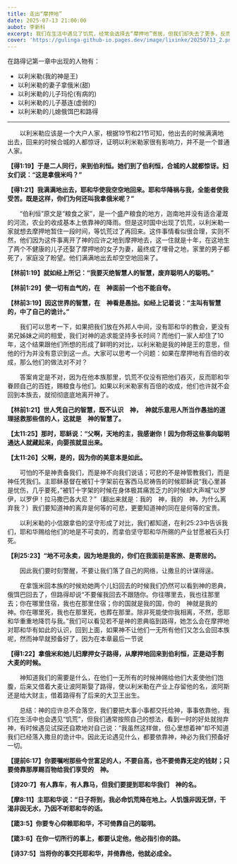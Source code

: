```yaml
---
title: 走出“摩押地”
date: 2025-07-13 21:00:00
aubot: 李新科
excerpt: 我们在生活中遇见了饥荒，经常会选择去“摩押地”寄居，但我们却失去了更多，反而当我们回转时，神接纳我们，赐给我们更多。
cover: 'https://gulinga-github-io.pages.dev/image/lixinke/20250713_2.png'
---
```


在路得记第一章中出现的人物有：

- 以利米勒(我的神是王)
- 以利米勒的妻子拿俄米(甜)
- 以利米勒的儿子玛伦(有病的)
- 以利米勒的儿子基连(虚弱的)
- 以利米勒的儿媳俄饵巴和路得

<hr>

&ensp;&ensp;&ensp;&ensp;以利米勒应该是一个大户人家，根据19节和21节可知，他出去的时候满满地出去，回来的时候合城的人都惊讶，证明以利米勒家很有影响力，并不是一个普通人家。

**【得1:19】于是二人同行，来到伯利恒。她们到了伯利恒，合城的人就都惊讶。妇女们说：“这是拿俄米吗？”**

**【得1:21】我满满地出去，耶和华使我空空地回来。耶和华降祸与我，全能者使我受苦。既是这样，你们为何还叫我拿俄米呢？”**

&ensp;&ensp;&ensp;&ensp;“伯利恒”原文是“粮食之家”，是一个盛产粮食的地方，迦南地并没有适合灌溉的河流，农业的收成基本上依靠神的降雨。但是这时国中出现了饥荒，以利米勒一家就想去摩押地暂住一段时间，等饥荒过了再回来。这件事情看似很合理，实则不然，他们因为这件事离开了神的应许之地到摩押地去，这一住就是十年，在这地生了两个不健康的儿子还娶了摩押地的女子为妻，最终成了埋骨之地，家里的男子都死了，家庭没了盼望。他们满满地出去却空空地回来了。

**【林前1:19】就如经上所记：“我要灭绝智慧人的智慧，废弃聪明人的聪明。”**

**【林前1:29】使一切有血气的，在　神面前一个也不能自夸。**

**【林前3:19】因这世界的智慧，在　神看是愚拙。如经上记着说：“主叫有智慧的，中了自己的诡计。”**

&ensp;&ensp;&ensp;&ensp;我们可以思考一下，如果把我们放在外邦人中间，没有耶和华的教会，更没有弟兄姊妹之间的相爱，我们对神的追求能坚持多长时间？而他们一家人却住了10年，这个结果跟他们所想的形成了鲜明的对比，以利米勒是我的神是王的意思，但他的行为并没有意识到这一点。大家可以思考一个问题：如果在摩押地有百倍的收成，那么他们的做法对不对？

&ensp;&ensp;&ensp;&ensp;答案肯定是不对，因为在他本族那里，饥荒不仅没有把他们吞灭，反而耶和华眷顾自己的百姓，赐粮食与他们。如果以利米勒家有百倍的收成，他们也许就不会回到本族去，就彻彻底底地离开神了。

**【林前1:21】世人凭自己的智慧，既不认识　神，　神就乐意用人所当作愚拙的道理拯救那些信的人，这就是　神的智慧了。**

**【太11:25】那时，耶稣说：“父啊，天地的主，我感谢你！因为你将这些事向聪明通达人就藏起来，向婴孩就显出来。**

**【太11:26】父啊，是的，因为你的美意本是如此。**

&ensp;&ensp;&ensp;&ensp;可怕的不是神责备我们，而是神不向我们说话；可悲的不是神管教我们，而是神任凭我们。主耶稣基督在被钉十字架前在客西马尼祷告的时候耶稣说“我心里甚是忧伤，几乎要死，”被钉十字架的时候在身体极其痛苦乏力的时候却大声喊“以罗伊，以罗伊！拉马撒巴各大尼？”（翻出来就是：我的　神，我的　神，为什么离弃我？）我们要知道神的离弃是何等的可悲，更要知道神的同在是何等的宝贵。

&ensp;&ensp;&ensp;&ensp;以利米勒的小信跟拿伯的坚守形成了对比，我们都知道，在利25:23中告诉我们，耶和华赐给他们的地是不可卖的，而拿伯坚守耶和华所赐的产业甘愿被石头打死。

**【利25:23】“地不可永卖，因为地是我的，你们在我面前是客旅、是寄居的。**

&ensp;&ensp;&ensp;&ensp;因此我们要时刻警醒，不要让我们落了自己的网络，让撒旦的计谋得逞。

&ensp;&ensp;&ensp;&ensp;在拿饿米回本族的时候劝她两个儿妇回去的时候我们仍然可以看到神的恩典，俄饵巴回去了，但路得却说“不要催我回去不跟随你。你往哪里去，我也往那里去；你在哪里住宿，我也在那里住宿；你的国就是我的国，你的　神就是我的　神。你在哪里死，我也在那里死，也葬在那里。除非死能使你我相离，不然，愿耶和华重重地降罚与我。”我们可以看见若不是神的恩典临到路得，她怎么会在摩押地对耶和华有如此的认识，回到上面，如果神不让他们一无所有他们又怎么会回本族呢，然而神早就预备好了，因为在本章最后一节说

**【得1:22】拿俄米和她儿妇摩押女子路得，从摩押地回来到伯利恒，正是动手割大麦的时候。**

&ensp;&ensp;&ensp;&ensp;神知道我们的需要是什么，在他们一无所有的时候神赐给他们大麦使他们饱腹，后来又借着大麦让波阿斯娶了路得，使以利米勒在产业上存留他的名，波阿斯还是给大财主，借着路得有了后来的大卫王出生。

&ensp;&ensp;&ensp;&ensp;总结：神的应许总不会落空，我们要把大事小事都交托给神，事事依靠他，我们在生活中也会遇见“饥荒”，但我们通常按照自己的想法，看到一时的好处就抛弃神，有时候遇见试探还自欺地对自己说：“我虽然这样做，但心里想着神”却不知道我们已经落入撒旦的诡计中。因此无论遇见什么，都要依靠神，神必为我们预备好一切。

**【提前6:17】你要嘱咐那些今世富足的人，不要自高，也不要倚靠无定的钱财；只要倚靠那厚赐百物给我们享受的　神。**

**【诗20:7】有人靠车，有人靠马，但我们要提到耶和华我们　神的名。**

**【摩8:11】主耶和华说：“日子将到，我必命饥荒降在地上。人饥饿非因无饼，干渴非因无水，乃因不听耶和华的话。**

**【箴3:5】你要专心仰赖耶和华，不可倚靠自己的聪明。**

**【箴3:6】在你一切所行的事上，都要认定他，他必指引你的路。**

**【诗37:5】当将你的事交托耶和华，并倚靠他，他就必成全。**
